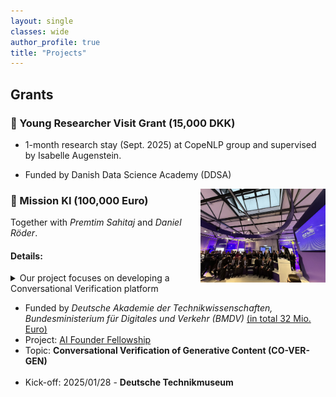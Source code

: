 ```yaml
---
layout: single
classes: wide
author_profile: true
title: "Projects"
---
```


## Grants

### 👑 Young Researcher Visit Grant (15,000 DKK) 

- 1-month research stay (Sept. 2025) at CopeNLP group and supervised by Isabelle Augenstein.

- Funded by Danish Data Science Academy (DDSA)


<img src="https://raw.githubusercontent.com/qiaw99/qiaw99.github.io/main/figures/mission_ki.jpg?raw=true" width="200px" align="right">

### 🚀 Mission KI (100,000 Euro)
Together with _Premtim Sahitaj_ and _Daniel Röder_.
#### Details: 
<details> 
  <summary>
    Our project focuses on developing a Conversational Verification platform 
  </summary> 
  that ensures the factual accuracy of AI-generated content within corporate environments. By integrating Large Language Models (LLMs) with Retrieval-Augmented Generation (RAG) techniques, we aim to align generative outputs with organizational knowledge bases, ensuring compliance with corporate policies and maintaining brand integrity.
  A key innovation is the incorporation of Conversational Explainable AI (ConvXAI) principles, providing users with interactive, dialogue-based explanations. This feature allows users to query, validate, and refine verification results in real time, enhancing transparency and trust in the system's outputs.
  The platform offers a secure, internal-facing application enabling companies to verify generative content against their proprietary knowledge bases. This includes validating AI-generated content for compliance, brand alignment, and factual accuracy, thereby reducing risks associated with deploying generative AI systems in corporate environments.
</details> 

- Funded by _Deutsche Akademie der Technikwissenschaften, Bundesministerium für Digitales und Verkehr (BMDV)_ <u>(in total 32 Mio. Euro)</u> <br>
- Project: [AI Founder Fellowship](https://mission-ki.de/en/ai-founder-fellowship)
- Topic: **Conversational Verification of Generative Content (CO-VER-GEN)** <br><br>
- Kick-off: 2025/01/28 - **Deutsche Technikmuseum**